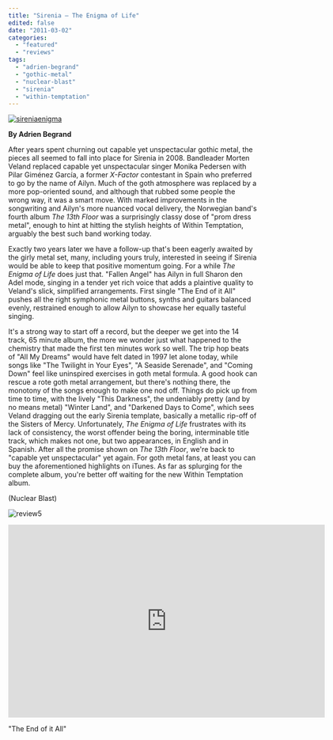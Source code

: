 ```yaml
---
title: "Sirenia – The Enigma of Life"
edited: false
date: "2011-03-02"
categories:
  - "featured"
  - "reviews"
tags:
  - "adrien-begrand"
  - "gothic-metal"
  - "nuclear-blast"
  - "sirenia"
  - "within-temptation"
---
```


[![](http://www.hellbound.ca/wp-content/uploads/2011/03/sireniaenigma.jpg "sireniaenigma")](http://www.hellbound.ca/wp-content/uploads/2011/03/sireniaenigma.jpg)

**By Adrien Begrand**

After years spent churning out capable yet unspectacular gothic metal, the pieces all seemed to fall into place for Sirenia in 2008. Bandleader Morten Veland replaced capable yet unspectacular singer Monika Pedersen with Pilar Giménez García, a former _X-Factor_ contestant in Spain who preferred to go by the name of Ailyn. Much of the goth atmosphere was replaced by a more pop-oriented sound, and although that rubbed some people the wrong way, it was a smart move. With marked improvements in the songwriting and Ailyn's more nuanced vocal delivery, the Norwegian band's fourth album _The 13th Floor_ was a surprisingly classy dose of "prom dress metal", enough to hint at hitting the stylish heights of Within Temptation, arguably the best such band working today.

Exactly two years later we have a follow-up that's been eagerly awaited by the girly metal set, many, including yours truly, interested in seeing if Sirenia would be able to keep that positive momentum going. For a while _The Enigma of Life_ does just that. "Fallen Angel" has Ailyn in full Sharon den Adel mode, singing in a tender yet rich voice that adds a plaintive quality to Veland's slick, simplified arrangements. First single "The End of it All" pushes all the right symphonic metal buttons, synths and guitars balanced evenly, restrained enough to allow Ailyn to showcase her equally tasteful singing.

It's a strong way to start off a record, but the deeper we get into the 14 track, 65 minute album, the more we wonder just what happened to the chemistry that made the first ten minutes work so well. The trip hop beats of "All My Dreams" would have felt dated in 1997 let alone today, while songs like "The Twilight in Your Eyes", "A Seaside Serenade", and "Coming Down" feel like uninspired exercises in goth metal formula. A good hook can rescue a rote goth metal arrangement, but there's nothing there, the monotony of the songs enough to make one nod off. Things do pick up from time to time, with the lively "This Darkness", the undeniably pretty (and by no means metal) "Winter Land", and "Darkened Days to Come", which sees Veland dragging out the early Sirenia template, basically a metallic rip-off of the Sisters of Mercy. Unfortunately, _The Enigma of Life_ frustrates with its lack of consistency, the worst offender being the boring, interminable title track, which makes not one, but two appearances, in English and in Spanish. After all the promise shown on _The 13th Floor_, we're back to "capable yet unspectacular" yet again. For goth metal fans, at least you can buy the aforementioned highlights on iTunes. As far as splurging for the complete album, you're better off waiting for the new Within Temptation album.

(Nuclear Blast)

![](http://www.hellbound.ca/wp-content/uploads/2009/08/review5.png "review5")

<iframe title="YouTube video player" width="640" height="390" src="http://www.youtube.com/embed/egxU458ZFuI" frameborder="0" allowfullscreen></iframe>

"The End of it All"
